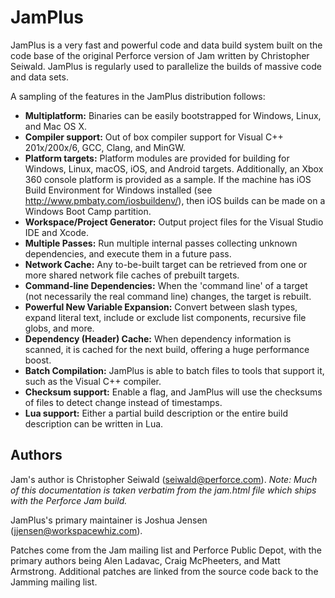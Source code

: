 JamPlus
=======

JamPlus is a very fast and powerful code and data build system built on the code base of the original Perforce version of Jam written by Christopher Seiwald. JamPlus is regularly used to parallelize the builds of massive code and data sets.

A sampling of the features in the JamPlus distribution follows:

- **Multiplatform:** Binaries can be easily bootstrapped for Windows, Linux, and Mac OS X.
- **Compiler support:** Out of box compiler support for Visual C++ 201x/200x/6, GCC, Clang, and MinGW.
- **Platform targets:** Platform modules are provided for building for Windows, Linux, macOS, iOS, and Android targets. Additionally, an Xbox 360 console platform is provided as a sample. If the machine has iOS Build Environment for Windows installed (see http://www.pmbaty.com/iosbuildenv/), then iOS builds can be made on a Windows Boot Camp partition.
- **Workspace/Project Generator:** Output project files for the Visual Studio IDE and Xcode.
- **Multiple Passes:** Run multiple internal passes collecting unknown dependencies, and execute them in a future pass.
- **Network Cache:** Any to-be-built target can be retrieved from one or more shared network file caches of prebuilt targets.
- **Command-line Dependencies:** When the 'command line' of a target (not necessarily the real command line) changes, the target is rebuilt.
- **Powerful New Variable Expansion:** Convert between slash types, expand literal text, include or exclude list components, recursive file globs, and more.
- **Dependency (Header) Cache:** When dependency information is scanned, it is cached for the next build, offering a huge performance boost.
- **Batch Compilation:** JamPlus is able to batch files to tools that support it, such as the Visual C++ compiler.
- **Checksum support:** Enable a flag, and JamPlus will use the checksums of files to detect change instead of timestamps.
- **Lua support:** Either a partial build description or the entire build description can be written in Lua.

Authors
-------

Jam's author is Christopher Seiwald (seiwald@perforce.com).  *Note: Much of this documentation is taken verbatim from the jam.html file which ships with the Perforce Jam build.*

JamPlus's primary maintainer is Joshua Jensen (jjensen@workspacewhiz.com).

Patches come from the Jam mailing list and Perforce Public Depot, with the primary authors being Alen Ladavac, Craig McPheeters, and Matt Armstrong. Additional patches are linked from the source code back to the Jamming mailing list.
